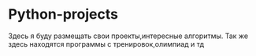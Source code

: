 # Python-projects
Здесь я буду размещать свои проекты,интересные алгоритмы. Так же здесь находятся программы с тренировок,олимпиад и тд
